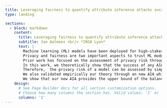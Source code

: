 ```yaml
---
title: Leveraging fairness to quantify attribute inference attacks success
type: landing

sections:
  - block: markdown
    content:
      title: Leveraging fairness to quantify attribute inference attacks success
      subtitle: Jan Aalmoes <br/> *INSA Lyon*
      text: |
        Machine learning (ML) models have been deployed for high-stakes applications, e.g., healthcare and criminal justice. 
        Privacy and fairness are two important aspects to trust ML models for decision making in such applications.
        Prior work has focused on the assessment of privacy risk through through the prism of Membership Inference Attacks (MIAs) which infer data used to train the target model. However, ML models are also vulnerable to blackbox attribute inference attacks (AIAs) where an adversary, with some background knowledge, infers sensitive attributes by exploiting distinguishable model predictions. 
        In this work, we theoretically show that the success of any AIA is bounded by the fairness level of the targeted model. Specifically, the more a model is close to satisfying demographic parity, the less any AIA will perform. 
        Therefore,  the privacy risk of a model can be assessed by simply studying its fairness.
        We also validated empirically our theory through an new AIA which takes advantage of the finite character of the classified set on a large set of representative and real world dataset in various domains such as justice, healthcare, and facial recognition.
        We show that our new AIA provides the upper bound of the balance accuracy of the attack, and that current state of libraries such as Fairlearn (i.e., implementing Exponent Gradient Descent and Adversarial Debasing) and FairGrad failed to guarantee fairness in practice.
    design:
      # See Page Builder docs for all section customization options.
      # Choose how many columns the section has. Valid values: '1' or '2'.
      columns: '1'
---
```

